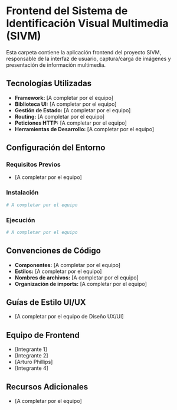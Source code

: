 # Frontend del Sistema de Identificación Visual Multimedia (SIVM)

Esta carpeta contiene la aplicación frontend del proyecto SIVM, responsable de la interfaz de usuario, captura/carga de imágenes y presentación de información multimedia.

## Tecnologías Utilizadas

- **Framework:** [A completar por el equipo]
- **Biblioteca UI:** [A completar por el equipo]
- **Gestión de Estado:** [A completar por el equipo]
- **Routing:** [A completar por el equipo]
- **Peticiones HTTP:** [A completar por el equipo]
- **Herramientas de Desarrollo:** [A completar por el equipo]

## Configuración del Entorno

### Requisitos Previos
- [A completar por el equipo]

### Instalación

```bash
# A completar por el equipo
```

### Ejecución

```bash
# A completar por el equipo
```

## Convenciones de Código

- **Componentes:** [A completar por el equipo]
- **Estilos:** [A completar por el equipo]
- **Nombres de archivos:** [A completar por el equipo]
- **Organización de imports:** [A completar por el equipo]

## Guías de Estilo UI/UX

- [A completar por el equipo de Diseño UX/UI]

## Equipo de Frontend

- [Integrante 1]
- [Integrante 2]
- [Arturo Phillips]
- [Integrante 4]

## Recursos Adicionales

- [A completar por el equipo]